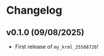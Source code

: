 # Changelog

<!--next-version-placeholder-->

## v0.1.0 (09/08/2025)

- First release of `my_krml_25588726`!
